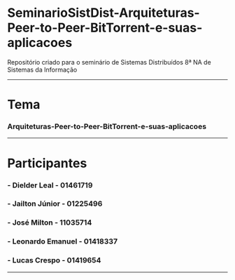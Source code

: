 # SeminarioSistDist-Arquiteturas-Peer-to-Peer-BitTorrent-e-suas-aplicacoes
Repositório criado para o seminário de Sistemas Distribuídos 8ª NA de Sistemas da Informação
<hr />

# Tema
### Arquiteturas-Peer-to-Peer-BitTorrent-e-suas-aplicacoes
<hr />

# Participantes
### - Dielder Leal - 01461719
### - Jailton Júnior - 01225496
### - José Milton - 11035714
### - Leonardo Emanuel - 01418337
### - Lucas Crespo - 01419654
<hr />

